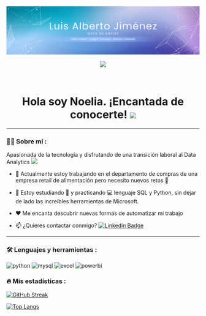<div id="header" align="center">
  <img decoding="async" src="https://github.com/luisajg93/luisajg93/blob/main/banner%20github.png" width="800"/>
</div>

<div id="badges" align="center">
  
[![](https://img.shields.io/badge/LinkedIn-0077B5?style=for-the-badge&logo=linkedin&logoColor=white)](https://www.linkedin.com/in/luisalbertojg)


<div id="badges" align="center">
  <img src="https://visitor-badge-reloaded.herokuapp.com/badge?page_id=luisajg93.luisajg93&color=00cf00" alt=""/>

<h1>
  Hola soy Noelia. ¡Encantada de conocerte! 
  <img src="https://media.giphy.com/media/hvRJCLFzcasrR4ia7z/giphy.gif" width="30px"/>
</h1>

---
 <div id="header" align="left">

### :woman_technologist: Sobre mí :


Apasionada de la tecnología y disfrutando de una transición laboral al Data Analytics <img src="https://media.giphy.com/media/WUlplcMpOCEmTGBtBW/giphy.gif" width="30"> 
   
* 🔭 Actualmente estoy trabajando en el departamento de compras de una empresa retail de alimentación pero necesito nuevos retos :muscle:  

* 🌱 Estoy estudiando :blue_book: y practicando :computer: lenguaje SQL y Python, sin dejar de lado las increíbles herramientas de Microsoft. 

* ❤️ Me encanta descubrir nuevas formas de automatizar mi trabajo 

* 📫 ¿Quieres contactar conmigo? [![Linkedin Badge](https://img.shields.io/badge/-Noelia-blue?style=flat&logo=Linkedin&logoColor=white)](https://www.linkedin.com/in/noelianav/)
   


---
   
 ### :hammer_and_wrench: Lenguajes y herramientas :
<div id="header" align="left">
    <img src="https://img.shields.io/badge/Python-3776AB?style=for-the-badge&logo=python&logoColor=white" alt="python"/>
  </a>
    <img src="https://img.shields.io/badge/MySQL-6DB33F?style=for-the-badge&logo=mysql&logoColor=white" alt="mysql"/>
  </a>
 <img src="https://img.shields.io/badge/Microsoft_Excel-217346?style=for-the-badge&logo=microsoft-excel&logoColor=white" alt="excel"/>
  </a>
 <img src="https://img.shields.io/badge/Power_BI-FFBE00?style=for-the-badge&logo=Power-BI&logoColor=white" alt="powerbi"/>
  </a>
  
</div>
  
 ### :fire: Mis estadísticas :

[![GitHub Streak](http://github-readme-streak-stats.herokuapp.com?user=noelianav91&theme=dark&background=000000)](https://git.io/streak-stats)

[![Top Langs](https://github-readme-stats.vercel.app/api/top-langs/?username=noelianav91&layout=compact&theme=vision-friendly-dark)](https://github.com/anuraghazra/github-readme-stats)
